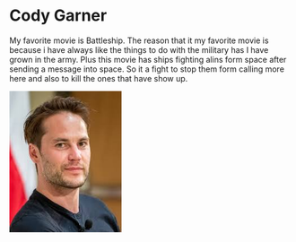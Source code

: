 # Cody Garner
My favorite movie is Battleship. The reason that it my favorite movie is because i have always like the things to do with the military has I have grown in the army. Plus this movie has ships fighting alins form space after sending a message into space. So it a fight to stop them form calling more here and also to kill the ones that have show up.

![Image of Taylor Kitsch](Taylor-Kitsch.jpg)
